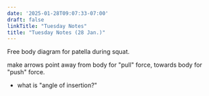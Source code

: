 ```yaml
---
date: '2025-01-28T09:07:33-07:00'
draft: false
linkTitle: "Tuesday Notes"
title: "Tuesday Notes (28 Jan.)"
---
```


Free body diagram for patella during squat.

make arrows point away from body for "pull" force, towards body for "push" force.

- what is "angle of insertion?"